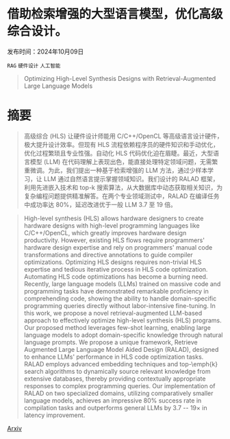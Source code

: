 # 借助检索增强的大型语言模型，优化高级综合设计。

发布时间：2024年10月09日

`RAG` `硬件设计` `人工智能`

> Optimizing High-Level Synthesis Designs with Retrieval-Augmented Large Language Models

# 摘要

> 高级综合 (HLS) 让硬件设计师能用 C/C++/OpenCL 等高级语言设计硬件，极大提升设计效率。但现有 HLS 流程依赖程序员的硬件知识和手动优化，优化过程繁琐且专业性强。自动化 HLS 代码优化迫在眉睫。最近，大型语言模型 (LLM) 在代码理解上表现出色，能直接处理特定领域问题，无需繁重微调。为此，我们提出一种基于检索增强的 LLM 方法，通过少样本学习，让 LLM 通过自然语言提示掌握领域知识。我们设计的 RALAD 框架，利用先进嵌入技术和 top-k 搜索算法，从大数据库中动态获取相关知识，为复杂编程问题提供精准解答。在两个专业领域测试中，RALAD 在编译任务中成功率达 80%，延迟改进优于一般 LLM 3.7 至 19 倍。

> High-level synthesis (HLS) allows hardware designers to create hardware designs with high-level programming languages like C/C++/OpenCL, which greatly improves hardware design productivity. However, existing HLS flows require programmers' hardware design expertise and rely on programmers' manual code transformations and directive annotations to guide compiler optimizations. Optimizing HLS designs requires non-trivial HLS expertise and tedious iterative process in HLS code optimization. Automating HLS code optimizations has become a burning need. Recently, large language models (LLMs) trained on massive code and programming tasks have demonstrated remarkable proficiency in comprehending code, showing the ability to handle domain-specific programming queries directly without labor-intensive fine-tuning. In this work, we propose a novel retrieval-augmented LLM-based approach to effectively optimize high-level synthesis (HLS) programs. Our proposed method leverages few-shot learning, enabling large language models to adopt domain-specific knowledge through natural language prompts. We propose a unique framework, Retrieve Augmented Large Language Model Aided Design (RALAD), designed to enhance LLMs' performance in HLS code optimization tasks. RALAD employs advanced embedding techniques and top-\emph{k} search algorithms to dynamically source relevant knowledge from extensive databases, thereby providing contextually appropriate responses to complex programming queries. Our implementation of RALAD on two specialized domains, utilizing comparatively smaller language models, achieves an impressive 80\% success rate in compilation tasks and outperforms general LLMs by 3.7 -- 19$\times$ in latency improvement.

[Arxiv](https://arxiv.org/abs/2410.07356)